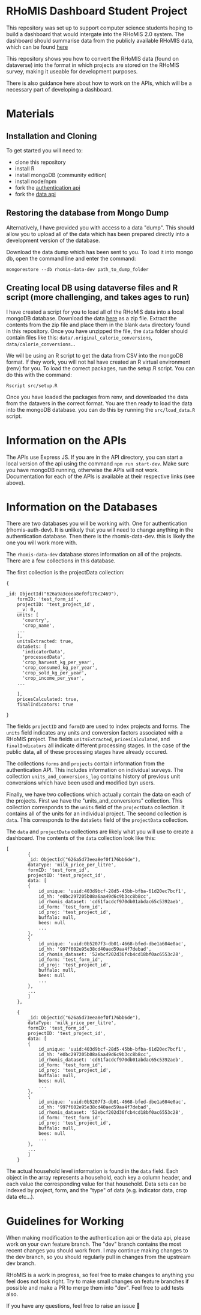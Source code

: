 # RHoMIS Dashboard Student Project

This repository was set up to support computer science
students hoping to build a dashboard that would intergate
into the RHoMIS 2.0 system. The dashboard should summarise
data from the publicly available RHoMIS data, which can be
found [here](https://dataverse.harvard.edu/dataset.xhtml?persistentId=doi:10.7910/DVN/TFXQJN)

This repository shows you how to convert the RHoMIS data (found
on dataverse) into the format in which projects are stored on
the RHoMIS survey, making it useable for development purposes.

There is also guidance here about how to work on the APIs, which
will be a necessary part of developing a dashboard.

# Materials

## Installation and Cloning

To get started you will need to:

- clone this repository
- install R
- install mongoDB (community edition)
- install node/npm
- fork the [authentication api](https://github.com/l-gorman/rhomis-authenticator)
- fork the [data api](https://github.com/l-gorman/rhomis-api)

## Restoring the database from Mongo Dump

Alternatively, I have provided you with access to a data "dump". This
should allow you to upload all of the data which has been prepared directly
into a development version of the database.

Download the data dump which has been sent to you. To load it into mongo db, open
the command line and enter the command:

```
mongorestore --db rhomis-data-dev path_to_dump_folder
```

## Creating local DB using dataverse files and R script (more challenging, and takes ages to run)

I have created a script for you to load all of the RHoMIS data into a local
mongoDB database. Download the data [here](https://dataverse.harvard.edu/dataset.xhtml?persistentId=doi:10.7910/DVN/TFXQJN)
as a zip file. Extract the contents from the zip file and place them in the blank `data`
directory found in this repository. Once you have unzipped the file, the
`data` folder should contain files like this:
`data/.original_calorie_conversions`, `data/calorie_conversions`...

We will be using an R script to get the data from CSV into
the mongoDB format. If they work, you will not haI have created an R virtual environment (renv) for you.
To load the correct packages, run the setup.R
script. You can do this with the command:

`Rscript src/setup.R`

Once you have loaded the packages from renv, and downloaded the data from the datavers in the correct
format. You are then ready to load the data into the mongoDB database. you can do this by running the
`src/load_data.R` script.

# Information on the APIs

The APIs use Express JS. If you are in the API directory, you can start a local
version of the api using the command `npm run start-dev`. Make sure you have
mongoDB running, otherwise the APIs will not work. Documentation for each
of the APIs is available at their respective links (see above).

# Information on the Databases

There are two databases you will be working with. One for authentication (rhomis-auth-dev).
It is unlikely that you will need to change anything in the authentication
database. Then there is the rhomis-data-dev. this is likely the one you will
work more with.

The `rhomis-data-dev` database stores information on all of the projects. There are a few collections in this database.

The first collection is the projectData collection:

```
{

_id: ObjectId("626a9a3ceea8ef0f176c2469"),
    formID: 'test_form_id',
    projectID: 'test_project_id',
    __v: 0,
    units: [
      'country',
      'crop_name',
    ...
    ],
    unitsExtracted: true,
    dataSets: [
      'indicatorData',
      'processedData',
      'crop_harvest_kg_per_year',
      'crop_consumed_kg_per_year',
      'crop_sold_kg_per_year',
      'crop_income_per_year',
    ...

    ],
    pricesCalculated: true,
    finalIndicators: true

}
```

The fields `projectID` and `formID` are used to index projects and forms. The `units` field indicates any
units and conversion factors associated with a RHoMIS
project. The fields `unitsExtracted`, `pricesCalculated`, and
`finalIndicators` all indicate different processing stages. In
the case of the public data, all of these processing stages have already occured.

The collections `forms` and `projects` contain information
from the authentication API. This includes information on
individual surveys. The collection `units_and_conversions_log`
contains history of previous unit conversions which have been used and modified byn users.

Finally, we have two collections which actually contain the
data on each of the projects. First we have the "units_and_conversions" collection. This collection
corresponds to the `units` field of the `projectData`
collection. It contains all of the units for an individual
project. The second collection is `data`. This corresponds to
the `dataSets` field of the `projectData` collection.

The `data` and `projectData` collections are likely what
you will use to create a dashboard. The contents of the
`data` collection look like this:

```
[
        {
        _id: ObjectId("626a5d73eea8ef0f176bb6de"),
        dataType: 'milk_price_per_litre',
        formID: 'test_form_id',
        projectID: 'test_project_id',
        data: [
        {
            id_unique: 'uuid:403d9bcf-28d5-45bb-bfba-61d20ec7bcf1',
            id_hh: 'e0bc297205b08a6aa49d6c9b3cc8b8cc',
            id_rhomis_dataset: 'cd61facdcf970db01abdac65c5392aeb',
            id_form: 'test_form_id',
            id_proj: 'test_project_id',
            buffalo: null,
            bees: null
            ...
        },
        {
            id_unique: 'uuid:0b5207f3-db01-4668-bfed-dbe1a604e0ac',
            id_hh: '997f602e95e38cd40aed59aa4f7debad',
            id_rhomis_dataset: '52ebcf202d36fcb4cd18bf0ac6553c28',
            id_form: 'test_form_id',
            id_proj: 'test_project_id',
            buffalo: null,
            bees: null
            ...
        },
        ...
        ]
    },

    {
        _id: ObjectId("626a5d73eea8ef0f176bb6de"),
        dataType: 'milk_price_per_litre',
        formID: 'test_form_id',
        projectID: 'test_project_id',
        data: [
        {
            id_unique: 'uuid:403d9bcf-28d5-45bb-bfba-61d20ec7bcf1',
            id_hh: 'e0bc297205b08a6aa49d6c9b3cc8b8cc',
            id_rhomis_dataset: 'cd61facdcf970db01abdac65c5392aeb',
            id_form: 'test_form_id',
            id_proj: 'test_project_id',
            buffalo: null,
            bees: null
            ...
        },
        {
            id_unique: 'uuid:0b5207f3-db01-4668-bfed-dbe1a604e0ac',
            id_hh: '997f602e95e38cd40aed59aa4f7debad',
            id_rhomis_dataset: '52ebcf202d36fcb4cd18bf0ac6553c28',
            id_form: 'test_form_id',
            id_proj: 'test_project_id',
            buffalo: null,
            bees: null
            ...
        },
        ...
        ]
    }
```

The actual household level information is found in the `data` field.
Each object in the array represents a household, each key a column header, and each value the corresponding value for that household. Data sets can be indexed by project, form, and the "type" of data (e.g. indicator data, crop data etc...).

# Guidelines for Working

When making modification to the authentication api or the data api, please work on
your own feature branch. The "dev" branch contains the most recent changes you should work from.
I may continue making changes to the dev branch, so you should
regularly pull in changes from the upstream dev branch.

RHoMIS is a work in progress, so feel free to make changes to anything you
feel does not look right. Try to make small changes on feature branches
if possible and make a PR to merge them into "dev". Feel free to add
tests also.

If you have any questions, feel free to raise an issue 🙂

